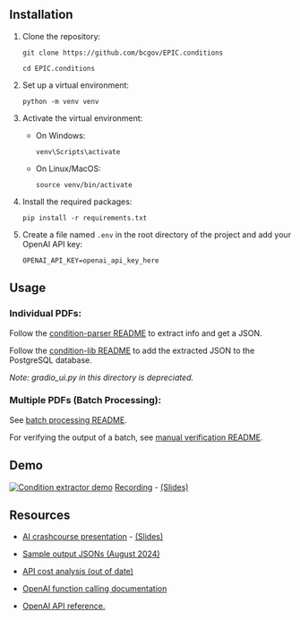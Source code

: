 ## Installation

1. Clone the repository:
   
   `git clone https://github.com/bcgov/EPIC.conditions`

   `cd EPIC.conditions`
   

2. Set up a virtual environment:
   
    `python -m venv venv`

3. Activate the virtual environment:
   - On Windows:
   
        `venv\Scripts\activate`
   - On Linux/MacOS:
   
        `source venv/bin/activate`

4. Install the required packages:
   
    `pip install -r requirements.txt`

5. Create a file named `.env` in the root directory of the project and add your OpenAI API key:
   ```text
   OPENAI_API_KEY=openai_api_key_here
   ```

## Usage

### Individual PDFs:

Follow the [condition-parser README](./condition-parser) to extract info and get a JSON.

Follow the [condition-lib README](./condition-lib) to add the extracted JSON to the PostgreSQL database.

*Note: gradio_ui.py in this directory is depreciated.* 

### Multiple PDFs (Batch Processing):

See [batch processing README](./batch_api_calling).

For verifying the output of a batch, see [manual verification README](./batch_api_calling/manual_verification/).


## Demo
[![Condition extractor demo](https://github.com/user-attachments/assets/a25b0093-b04b-4ddb-89cd-153ddaa582cd)](https://bcgov.sharepoint.com/:b:/t/04612/ERr2QDvCCa5ImPtp5_voevEB9SahnJKkNa0eWcfJVioIpg?e=cWr7Cn)
[Recording]() - [(Slides)](https://bcgov.sharepoint.com/:b:/t/04612/ERr2QDvCCa5ImPtp5_voevEB9SahnJKkNa0eWcfJVioIpg?e=cWr7Cn)

## Resources
- [AI crashcourse presentation](https://bcgov.sharepoint.com/:v:/t/04612/EX_-99Ne-IJPlyOr09vqRZgBCvCGLNEmWr5baMlF5VgraQ?e=Xw8rB2) - [(Slides)](https://bcgov.sharepoint.com/:b:/t/04612/EdJII7T6wfJCl3xOS9ANGKYB0w8oYdEgroBIoOVZPMmCNg?e=K0W55d)
- [Sample output JSONs (August 2024)](https://bcgov.sharepoint.com/:f:/t/04612/EnKdD_vryA5JrSXxcloZUi8BQzcUhJjHAK4pDeGy1PuK2w?e=n4cJ5l)
- [API cost analysis (out of date)](https://bcgov.sharepoint.com/:x:/t/04612/ETA885_P64BBhUWoGvWHT_ABuYQZC2jjLCC-q8zGOr4MeA?e=WG5ZeX)

- [OpenAI function calling documentation](https://platform.openai.com/docs/guides/function-calling)
- [OpenAI API reference](https://platform.openai.com/docs/api-reference/chat)[.](https://github.com/user-attachments/assets/cac337de-097d-4bfb-b946-56b98a2f1e1d)

